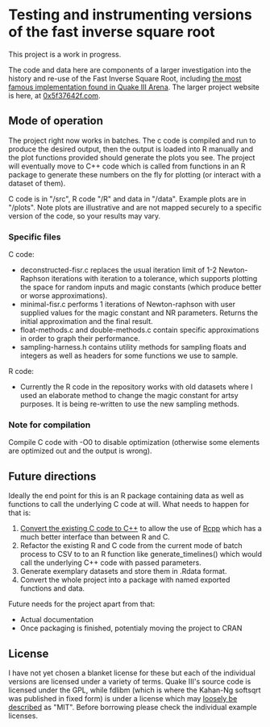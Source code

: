 # Testing and instrumenting versions of the fast inverse square root

This project is a work in progress.

The code and data here are components of a larger investigation into the history and re-use of the Fast Inverse Square Root, including [the most famous implementation found in Quake III Arena](https://en.wikipedia.org/wiki/Fast_inverse_square_root). The larger project website is here, at [0x5f37642f.com](https://0x5f37642f.com/).

## Mode of operation

The project right now works in batches. The c code is compiled and run to produce the desired output, then the output is loaded into R manually and the plot functions provided should generate the plots you see. The project will eventually move to C++ code which is called from functions in an R package to generate these numbers on the fly for plotting (or interact with a dataset of them).

C code is in "/src", R code "/R" and data in "/data". Example plots are in "/plots". Note plots are illustrative and are not mapped securely to a specific version of the code, so your results may vary.

### Specific files

C code:
* deconstructed-fisr.c replaces the usual iteration limit of 1-2 Newton-Raphson iterations with iteration to a tolerance, which supports plotting the space for random inputs and magic constants (which produce better or worse approximations).
* minimal-fisr.c performs 1 iterations of Newton-raphson with user supplied values for the magic constant and NR parameters. Returns the initial approximation and the final result.
* float-methods.c and double-methods.c contain specific approximations in order to graph their performance.
* sampling-harness.h contains utility methods for sampling floats and integers as well as headers for some functions we use to sample.

R code:
* Currently the R code in the repository works with old datasets where I used an elaborate method to change the magic constant for artsy purposes. It is being re-written to use the new sampling methods.

### Note for compilation

Compile C code with -O0 to disable optimization (otherwise some elements are optimized out and the output is wrong).

## Future directions

Ideally the end point for this is an R package containing data as well as functions to call the underlying C code at will. What needs to happen for that is:

1. [Convert the existing C code to C++](https://legalizeadulthood.wordpress.com/2007/05/18/refactoring-convert-c-to-c/) to allow the use of [Rcpp](http://dirk.eddelbuettel.com/code/rcpp.html) which has a much better interface than between  R and C.
2. Refactor the existing R and C code from the current mode of batch process to CSV to to an R function like generate_timelines() which would call the underlying C++ code with passed parameters.
3. Generate exemplary datasets and store them in .Rdata format.
4. Convert the whole project into a package with named exported functions and data.

Future needs for the project apart from that:
* Actual documentation
* Once packaging is finished, potentialy moving the project to CRAN

## License
I have not yet chosen a blanket license for these but each of the individual versions are licensed under a variety of terms. Quake III's source code is licensed under the GPL, while fdlibm (which is where the Kahan-Ng softsqrt was published in fixed form) is under a license which may [loosely be described](https://lists.fedoraproject.org/archives/list/legal@lists.fedoraproject.org/thread/2T6RANNIF652RMGG725LNRKT63ALAPN4/) as "MIT". Before borrowing please check the individual example licenses.
